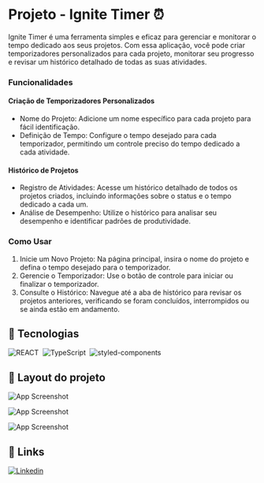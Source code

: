 # Projeto - Ignite Timer ⏰

Ignite Timer é uma ferramenta simples e eficaz para gerenciar e monitorar o tempo dedicado aos seus projetos. Com essa aplicação, você pode criar temporizadores personalizados para cada projeto, monitorar seu progresso e revisar um histórico detalhado de todas as suas atividades.

### Funcionalidades

#### Criação de Temporizadores Personalizados
- Nome do Projeto: Adicione um nome específico para cada projeto para fácil identificação.
- Definição de Tempo: Configure o tempo desejado para cada temporizador, permitindo um controle preciso do tempo dedicado a cada atividade.

#### Histórico de Projetos
- Registro de Atividades: Acesse um histórico detalhado de todos os projetos criados, incluindo informações sobre o status e o tempo dedicado a cada um.
- Análise de Desempenho: Utilize o histórico para analisar seu desempenho e identificar padrões de produtividade.


### Como Usar
1. Inicie um Novo Projeto: Na página principal, insira o nome do projeto e defina o tempo desejado para o temporizador.
2. Gerencie o Temporizador: Use o botão de controle para iniciar ou finalizar o temporizador.
3. Consulte o Histórico: Navegue até a aba de histórico para revisar os projetos anteriores, verificando se foram concluídos, interrompidos ou se ainda estão em andamento.

## 🚀 Tecnologias

![REACT](https://img.shields.io/badge/React-20232A?style=for-the-badge&logo=react&logoColor=61DAFB)&nbsp;
![TypeScript](https://img.shields.io/badge/TypeScript-007ACC?style=for-the-badge&logo=typescript&logoColor=white)&nbsp;
![styled-components](https://img.shields.io/badge/styled--components-DB7093?style=for-the-badge&logo=styled-components&logoColor=white)&nbsp;



## 🔖 Layout do projeto

![App Screenshot](https://i.imgur.com/MjgE1J6.png)

![App Screenshot](https://i.imgur.com/fj6jm88.png)

![App Screenshot](https://i.imgur.com/xAeoVPW.png)




## 🔗 Links

[![Linkedin](https://img.shields.io/badge/LinkedIn-0077B5?style=for-the-badge&logo=linkedin&logoColor=white)](https://www.linkedin.com/in/raayrs/)





